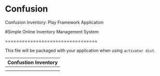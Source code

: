 # Confusion
Confusion Inventory:  Play Framework Application

#Simple Online Inventory Management System

=================================

This file will be packaged with your application when using `activator dist`.


|   Confustion Inventory      |
| ------------- |
|    | 
|     | 
